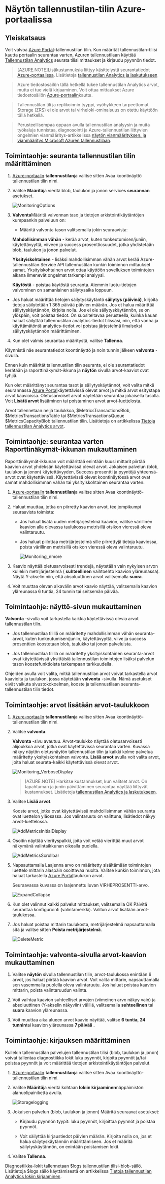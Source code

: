 <properties
    pageTitle="Voit valvoa tallennustilan tilin | Microsoft Azure"
    description="Lisätietoja tallennustilan-tilin Azure valvoa Azure-portaalissa."
    services="storage"
    documentationCenter=""
    authors="robinsh"
    manager="carmonm"
    editor="tysonn"/>

<tags
    ms.service="storage"
    ms.workload="storage"
    ms.tgt_pltfrm="na"
    ms.devlang="na"
    ms.topic="article"
    ms.date="08/03/2016"
    ms.author="robinsh"/>

# <a name="monitor-a-storage-account-in-the-azure-portal"></a>Näytön tallennustilan-tilin Azure-portaalissa

## <a name="overview"></a>Yleiskatsaus

Voit valvoa [Azure Portal](https://portal.azure.com)-tallennustilan tilin. Kun määrität tallennustilan-tilisi kautta portaalin seurantaa varten, Azuren tallennustilaan käyttää [Tallennustilan Analytics](http://msdn.microsoft.com/library/azure/hh343270.aspx) seurata tilisi mittaukset ja kirjaudu pyynnön tiedot.

> [AZURE.NOTE]Lisäkustannuksia liittyy käsittelystä seurantatiedot [Azure-portaalissa](https://portal.azure.com). Lisätietoja <a href="http://msdn.microsoft.com/library/azure/hh360997.aspx">tallennustilan Analytics ja laskutukseen</a>. <br />

> Azure tiedostosäilön tällä hetkellä tukee tallennustilan Analytics arvot, mutta ei tue vielä kirjaaminen. Voit ottaa mittaukset Azure tiedostosäilön [Azure-portaalin](https://portal.azure.com)kautta.

> Tallennustilan tili ja replikoinnin tyyppi, vyöhykkeen tarpeettomat Storage (ZRS) ei ole arvot tai virheloki-ominaisuus on otettu käyttöön tällä hetkellä. 

> Perusteellisempaa oppaan avulla tallennustilan analyysin ja muita työkaluja tunnistaa, diagnosointi ja Azure-tallennustilan liittyvien ongelmien vianmääritys-artikkelissa [näytön vianmäärityksen, ja vianmääritys Microsoft Azuren tallennustilaan](storage-monitoring-diagnosing-troubleshooting.md).


## <a name="how-to-configure-monitoring-for-a-storage-account"></a>Toimintaohje: seuranta tallennustilan tilin määrittäminen

1. [Azure-portaalin](https://portal.azure.com) **tallennustilan**ja valitse sitten Avaa koontinäyttö tallennustilan tilin nimi.

2. Valitse **Määritä**ja vieritä blob, taulukon ja jonon services **seurannan** asetukset.

    ![MonitoringOptions](./media/storage-monitor-storage-account/Storage_MonitoringOptions.png)

3. **Valvonta**Määritä valvonnan taso ja tietojen arkistointikäytäntöjen kumpaankin palveluun on:

    -  Määritä valvonta tason valitsemalla jokin seuraavista:

      **Mahdollisimman vähän** - kerää arvot, kuten tunkeutumisen/juniin, käytettävyyttä, viiveen ja success prosenttiosuudet, jotka yhdistetään blob, taulukon ja jonon palvelut.

      **Yksityiskohtainen** - lisäksi mahdollisimman vähän arvot kerää Azure-tallennustilan Service API tallennustilan kunkin toiminnon mittaukset samat. Yksityiskohtainen arvot ottaa käyttöön sovelluksen toimintojen aikana ilmenevät ongelmat tarkempi analyysi.

      **Käytöstä** - poistaa käytöstä seuranta. Aiemmin luotu-tietojen valvominen on samanlainen säilytysaika loppuun.

- Jos haluat määrittää tietojen säilytyskäytäntö **säilytys (päivinä)**, kirjoita tietoja säilytetään 1 365 päivää päivien määrän. Jos et halua määrittää säilytyskäytännön, kirjoita nolla. Jos ei ole säilytyskäytännön, se on ylöspäin, voit poistaa tiedot. On suositeltavaa perusteella, kuinka kauan haluat säilyttää tallennustilan analytics-tiedot tilissäsi, niin, että vanha ja käyttämätöntä analytics-tiedot voi poistaa järjestelmä ilmaiseksi säilytyskäytännön määrittäminen.

4. Kun olet valmis seurantaa määritystä, valitse **Tallenna**.

Käynnistä näe seurantatiedot koontinäyttö ja noin tunnin jälkeen **valvonta** -sivulla.

Ennen kuin määrität tallennustilan tilin seuranta, ei ole seurantatiedot kerätään ja raporttinäkymät-ikkuna ja **näytön** sivulla arvot-kaaviot ovat tyhjiä.

Kun olet määrittänyt seurantaa tasot ja säilytyskäytännöt, voit valita mitkä seurannassa [Azure Portal](https://portal.azure.com)käytettävissä olevat arvot ja mitkä arvot esitystapa arvot kaavioissa. Oletusarvoiset arvot näytetään seurantaa jokaisella tasolla. Voit **Lisätä arvot** lisääminen tai poistaminen arvot arvot-luettelosta.

Arvot tallennetaan neljä taulukkoa, $MetricsTransactionsBlob, $MetricsTransactionsTable tai $MetricsTransactionsQueue $MetricsCapacityBlob tallennustilan tilin. Lisätietoja on artikkelissa [Tietoja tallennustilan Analytics arvot](http://msdn.microsoft.com/library/azure/hh343258.aspx).


## <a name="how-to-customize-the-dashboard-for-monitoring"></a>Toimintaohje: seurantaa varten Raporttinäkymät-ikkunan mukauttaminen

Raporttinäkymät-ikkunan voit määrittää enintään kuusi mittarit piirtää kaavion arvot yhdeksän käytettävissä olevat arvot. Jokaisen palvelun (blob, taulukon ja jonon) käytettävyyden, Success prosentti ja pyyntöjä yhteensä-arvot ovat käytettävissä. Käytettävissä olevat koontinäytössä arvot ovat samat mahdollisimman vähän tai yksityiskohtainen seurantaa varten.

1. [Azure-portaalin](https://portal.azure.com) **tallennustilan**ja valitse sitten Avaa koontinäyttö-tallennustilan tilin nimi.

2. Haluat muuttaa, jotka on piirretty kaavion arvot, tee jompikumpi seuraavista toimista:

    - Jos haluat lisätä uuden metrijärjestelmä kaavion, valitse värillinen kaavion alla olevassa taulukossa metrisillä otsikon vieressä oleva valintaruutu.

    - Jos haluat piilottaa metrijärjestelmä sille piirrettyjä tietoja kaaviossa, poista värillinen metrisillä otsikon vieressä oleva valintaruutu.

        ![Monitoring_nmore](./media/storage-monitor-storage-account/storage_Monitoring_nmore.png)

3. Kaavio näyttää oletusarvoisesti trendejä, näytetään vain nykyisen arvon kullekin metrijärjestelmä ( **suhteellinen** vaihtoehto kaavion yläreunassa). Näytä Y-akselin niin, että absoluuttinen arvot valitsemalla **suora**.

4. Voit muuttaa olevan aikavälin arvot kaavio näyttää, valitsemalla kaavion yläreunassa 6 tuntia, 24 tunnin tai seitsemän päivää.


## <a name="how-to-customize-the-monitor-page"></a>Toimintaohje: näyttö-sivun mukauttaminen

**Valvonta** -sivulla voit tarkastella kaikkia käytettävissä olevia arvot tallennustilan tilin.

- Jos tallennustilaa tilillä on määritetty mahdollisimman vähän seuranta-arvot, kuten tunkeutumisen/juniin, käytettävyyttä, viive ja success prosenttien koostetaan blob, taulukko tai jonon palveluista.

- Jos tallennustilaa tilillä on määritetty yksityiskohtainen seuranta-arvot ovat käytettävissä yksittäisiä tallennustilan toimintojen lisäksi palvelun tason koostefunktioista tarkempaan tarkkuudella.

Ohjeiden avulla voit valita, mitkä tallennustilan arvot voivat tarkastella arvot kaavioita ja taulukon, jossa näytetään **valvonta** -sivulla. Nämä asetukset eivät vaikuta sivustokokoelman, kooste ja tallennustilaan seuranta-tallennustilan tilin tiedot.

## <a name="how-to-add-metrics-to-the-metrics-table"></a>Toimintaohje: arvot lisätään arvot-taulukkoon


1. [Azure-portaalin](https://portal.azure.com) **tallennustilan**ja valitse sitten Avaa koontinäyttö-tallennustilan tilin nimi.

2. Valitse **valvonta**.

    **Valvonta** -sivu avautuu. Arvot-taulukko näyttää oletusarvoisesti alijoukkoa arvot, jotka ovat käytettävissä seurantaa varten. Kuvassa näkyy näytön oletusnäytön tallennustilan tilin ja kaikki kolme palvelua määritetty yksityiskohtainen valvonta. **Lisää arvot** avulla voit valita arvot, joita haluat seurata-kaikki käytettävissä olevat arvot.

    ![Monitoring_VerboseDisplay](./media/storage-monitor-storage-account/Storage_Monitoring_VerboseDisplay.png)

    > [AZURE.NOTE] Harkitse kustannukset, kun valitset arvot. On tapahtuman ja juniin päivittäminen seurantaa näyttää liittyvät kustannukset. Lisätietoja [tallennustilan Analytics ja laskutukseen](http://msdn.microsoft.com/library/azure/hh360997.aspx).

3. Valitse **Lisää arvot**.

    Kooste arvot, jotka ovat käytettävissä mahdollisimman vähän seuranta ovat luettelon yläosassa. Jos valintaruutu on valittuna, lisätiedot näkyy arvot-luettelossa.

    ![AddMetricsInitialDisplay](./media/storage-monitor-storage-account/Storage_AddMetrics_InitialDisplay.png)

4. Osoitin näyttää vierityspalkki, joita voit vetää vierittää muut arvot näkymänä valintaikkunan oikealla puolella.

    ![AddMetricsScrollbar](./media/storage-monitor-storage-account/Storage_AddMetrics_Scrollbar.png)


5. Napsauttamalla Laajenna arvo on määritetty sisältämään toimintojen luettelo mittarin alaspäin osoittavaa nuolta. Valitse kunkin toiminnon, jota haluat tarkastella [Azure Portal](https://portal.azure.com)taulukon arvot.

    Seuraavassa kuvassa on laajennettu luvan VIRHEPROSENTTI-arvo.

    ![ExpandCollapse](./media/storage-monitor-storage-account/Storage_AddMetrics_ExpandCollapse.png)


6. Kun olet valinnut kaikki palvelut mittaukset, valitsemalla OK Päivitä seurantaa konfigurointi (valintamerkki). Valitun arvot lisätään arvot-taulukossa.

7. Jos haluat poistaa mittarin taulukosta, metrijärjestelmä napsauttamalla sitä ja valitse sitten **Poista metrijärjestelmä**.

    ![DeleteMetric](./media/storage-monitor-storage-account/Storage_DeleteMetric.png)

## <a name="how-to-customize-the-metrics-chart-on-the-monitor-page"></a>Toimintaohje: valvonta-sivulla arvot-kaavion mukauttaminen

1. Valitse **näytön** sivulla tallennustilan tilin, arvot-taulukossa enintään 6 arvot, jos haluat piirtää kaavion arvot. Voit valita mittarin, napsauttamalla sen vasemmalla puolella oleva valintaruutu. Jos haluat poistaa kaavion mittarin, poista valintaruudun valinta.

2. Voit vaihtaa kaavion suhteelliset arvojen (viimeinen arvo näkyy vain) ja absoluuttinen (Y-akselin näkyviin) välillä, valitsemalla **suhteellinen** tai **suora** kaavion yläreunassa.

3.  Voit muuttaa aika alueen arvot kaavio näyttää, valitse **6 tuntia**, **24 tunnin**tai kaavion yläreunassa **7 päivää** .



## <a name="how-to-configure-logging"></a>Toimintaohje: kirjauksen määrittäminen

Kullekin tallennustilan palvelujen tallennustilan tilisi (blob, taulukon ja jonon) voivat tallentaa diagnostiikka lokit luku pyynnöt, kirjoita pyynnöt ja/tai poistaa pyynnöt ja voit määrittää tietojen arkistointikäytäntöjen palvelut.

1. [Azure-portaalin](https://portal.azure.com) **tallennustilan**ja valitse sitten Avaa koontinäyttö-tallennustilan tilin nimi.

2. Valitse **Määritä**ja vieritä kohtaan **lokiin kirjaaminen**näppäimistön alanuolipainiketta avulla.

    ![Storagelogging](./media/storage-monitor-storage-account/Storage_LoggingOptions.png)


3. Jokaisen palvelun (blob, taulukon ja jonon) Määritä seuraavat asetukset:

    - Kirjaudu pyynnön tyypit: luku pyynnöt, kirjoittaa pyynnöt ja poistaa pyynnöt.

    - Voit säilyttää kirjaustiedot päivien määrän. Kirjoita nolla on, jos et halua säilytyskäytännön määrittämiseen. Jos et määritä säilytyskäytännön, on enintään poistamisen lokit.

4. Valitse **Tallenna**.

Diagnostiikka-lokit tallennetaan $logs tallennustilan tilisi-blob-säilö. Lisätietoja $logs säilö käyttämisestä on artikkelissa [Tietoja tallennustilan Analytics lokiin kirjaaminen](http://msdn.microsoft.com/library/azure/hh343262.aspx).
